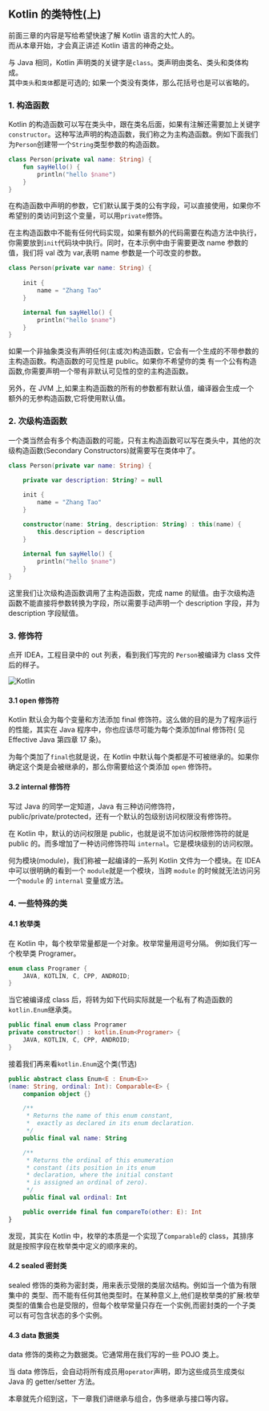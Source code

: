 ## Kotlin 的类特性(上)

前面三章的内容是写给希望快速了解 Kotlin 语言的大忙人的。		
而从本章开始，才会真正讲述 Kotlin 语言的神奇之处。

与 Java 相同，Kotlin 声明类的关键字是`class`。类声明由类名、类头和类体构成。		
其中`类头`和`类体`都是可选的; 如果一个类没有类体，那么花括号也是可以省略的。

### 1. 构造函数

Kotlin 的构造函数可以写在类头中，跟在类名后面，如果有注解还需要加上关键字`constructor`。这种写法声明的构造函数，我们称之为主构造函数。例如下面我们为`Person`创建带一个`String`类型参数的构造函数。

```kotlin
class Person(private val name: String) {
    fun sayHello() {
        println("hello $name")
    }
}
```

在构造函数中声明的参数，它们默认属于类的公有字段，可以直接使用，如果你不希望别的类访问到这个变量，可以用`private`修饰。

在主构造函数中不能有任何代码实现，如果有额外的代码需要在构造方法中执行，你需要放到`init`代码块中执行。同时，在本示例中由于需要更改 name 参数的值，我们将 val 改为 var,表明 name 参数是一个可改变的参数。

```kotlin
class Person(private var name: String) {
	
    init {
        name = "Zhang Tao"
    }

    internal fun sayHello() {
        println("hello $name")
    }
}

```

如果一个非抽象类没有声明任何(主或次)构造函数，它会有一个生成的不带参数的主构造函数。构造函数的可见性是 public。如果你不希望你的类 有一个公有构造函数,你需要声明一个带有非默认可见性的空的主构造函数。 

另外，在 JVM 上,如果主构造函数的所有的参数都有默认值，编译器会生成一个额外的无参构造函数,它将使用默认值。

### 2. 次级构造函数

一个类当然会有多个构造函数的可能，只有主构造函数可以写在类头中，其他的次级构造函数(Secondary Constructors)就需要写在类体中了。

```kotlin
class Person(private var name: String) {

    private var description: String? = null
    
    init {
        name = "Zhang Tao"
    }

    constructor(name: String, description: String) : this(name) {
        this.description = description
    }
    
    internal fun sayHello() {
        println("hello $name")
    }
}
```

这里我们让次级构造函数调用了主构造函数，完成 name 的赋值。由于次级构造函数不能直接将参数转换为字段，所以需要手动声明一个 description 字段，并为 description 字段赋值。

### 3. 修饰符

点开 IDEA，工程目录中的 out 列表，看到我们写完的 `Person`被编译为 class 文件后的样子。

![Kotlin](http://cdn.kymjs.com/kotlin/4-3-1.png)

#### 3.1 open 修饰符

Kotlin 默认会为每个变量和方法添加 final 修饰符。这么做的目的是为了程序运行的性能，其实在 Java 程序中，你也应该尽可能为每个类添加final 修饰符( 见 Effective Java 第四章 17 条)。 

为每个类加了`final`也就是说，在 Kotlin 中默认每个类都是不可被继承的。如果你确定这个类是会被继承的，那么你需要给这个类添加 `open` 修饰符。

#### 3.2 internal 修饰符

写过 Java 的同学一定知道，Java 有三种访问修饰符，public/private/protected，还有一个默认的包级别访问权限没有修饰符。

在 Kotlin 中，默认的访问权限是 public，也就是说不加访问权限修饰符的就是 public 的。而多增加了一种访问修饰符叫 `internal`。它是模块级别的访问权限。

何为模块(module)，我们称被一起编译的一系列 Kotlin 文件为一个模块。在 IDEA 中可以很明确的看到一个 `module`就是一个模块，当跨 `module` 的时候就无法访问另一个`module` 的 `internal` 变量或方法。

### 4. 一些特殊的类

#### 4.1 枚举类

在 Kotlin 中，每个枚举常量都是一个对象。枚举常量用逗号分隔。 例如我们写一个枚举类 Programer。

```kotlin
enum class Programer {
    JAVA, KOTLIN, C, CPP, ANDROID;
}
```

当它被编译成 class 后，将转为如下代码实际就是一个私有了构造函数的`kotlin.Enum`继承类。

```kotlin
public final enum class Programer 
private constructor() : kotlin.Enum<Programer> {
    JAVA, KOTLIN, C, CPP, ANDROID;
}
```

接着我们再来看`kotlin.Enum`这个类(节选)

```kotlin
public abstract class Enum<E : Enum<E>>
(name: String, ordinal: Int): Comparable<E> {
    companion object {}

    /**
     * Returns the name of this enum constant,
     *  exactly as declared in its enum declaration.
     */
    public final val name: String

    /**
     * Returns the ordinal of this enumeration 
     * constant (its position in its enum 
     * declaration, where the initial constant
     * is assigned an ordinal of zero).
     */
    public final val ordinal: Int

    public override final fun compareTo(other: E): Int
}
```

发现，其实在 Kotlin 中，枚举的本质是一个实现了`Comparable`的 class，其排序就是按照字段在枚举类中定义的顺序来的。

#### 4.2 sealed 密封类

sealed 修饰的类称为密封类，用来表示受限的类层次结构。例如当一个值为有限集中的 类型、而不能有任何其他类型时。在某种意义上,他们是枚举类的扩展:枚举类型的值集合也是受限的，但每个枚举常量只存在一个实例,而密封类的一个子类可以有可包含状态的多个实例。

#### 4.3 data 数据类

data 修饰的类称之为数据类。它通常用在我们写的一些 POJO 类上。

当 data 修饰后，会自动将所有成员用`operator`声明，即为这些成员生成类似 Java 的 getter/setter 方法。

本章就先介绍到这，下一章我们讲继承与组合，伪多继承与接口等内容。